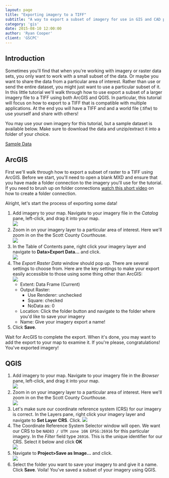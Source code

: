 ```yaml
---
layout: page
title: "Exporting imagery to a TIFF"
subtitle: "A way to export a subset of imagery for use in GIS and CAD programs"
category: 'gis'
date: 2015-08-10 12:00:00
author: 'Ryan Cooper'
client: 'GSCPC'
---
```


## Introduction

Sometimes you'll find that when you're working with imagery or raster data sets, you only want to work with a small subset of the data. Or maybe you want to share the data from a particular area of interest. Rather than use or send the entire dataset, you might just want to use a particular subset of it. In this little tutorial we'll walk through how to use export a subset of a larger imagery file to a TIFF using both ArcGIS and QGIS. In particular, this tutorial will focus on how to export to a TIFF that is compatible with multiple applications. At the end you will have a TIFF and and a world file (.tifw) to use yourself and share with others!

You may use your own imagery for this tutorial, but a sample dataset is available below. Make sure to download the data and unzip/extract it into a folder of your choice.

[Sample Data](../data/sampleImagery.zip)

## ArcGIS

First we'll walk through how to export a subset of raster to a TIFF using ArcGIS. Before we start, you'll need to open a blank MXD and ensure that you have made a folder connection to the imagery you'll use for the tutorial. If you need to brush up on folder connections [watch this short video](https://www.youtube.com/watch?v=vTSa-oYZlhg) on how to create a folder connection.

Alright, let's start the process of exporting some data!

1. Add imagery to your map. Navigate to your imagery file in the *Catalog* pane, left-click, and drag it into your map.<br>![](http://i1368.photobucket.com/albums/ag172/gscplanning/tutorials/export-imagery/ei1_zpswshu5rwe.gif)
2. Zoom in on your imagery layer to a particular area of interest. Here we'll zoom in on the the Scott County Courthouse.<br>![](http://i1368.photobucket.com/albums/ag172/gscplanning/tutorials/export-imagery/ei3_zpsaehwqk0j.gif)
3. In the Table of Contents pane, right click your imagery layer and navigate to **Data>Export Data...** and click.<br>![](http://i1368.photobucket.com/albums/ag172/gscplanning/tutorials/export-imagery/ei2_zpsoshaenhc.gif)
4. The *Export Raster Data* window should pop up. There are several settings to choose from. Here are the key settings to make your export easily accessible to those using some thing other than ArcGIS:<br>![](http://i1368.photobucket.com/albums/ag172/gscplanning/tutorials/export-imagery/ei4_zpsxj1ohxwj.gif)<br>
	- Extent: Data Frame (Current)
	- Output Raster:
		- Use Renderer: unchecked
		- Square: checked
		- NoData as: 0
	- Location: Click the folder button and navigate to the folder where you'd like to save your imagery
	- Name: Give your imagery export a name!
5. Click **Save**.

Wait for ArcGIS to complete the export. When it's done, you may want to add the export to your map to examine it. If you're please, congratulations! You've exported imagery!

## QGIS

1. Add imagery to your map. Navigate to your imagery file in the *Browser* pane, left-click, and drag it into your map.<br>![](http://i1368.photobucket.com/albums/ag172/gscplanning/tutorials/export-imagery/ei10_zps6npxrxpm.gif)
2. Zoom in on your imagery layer to a particular area of interest. Here we'll zoom in on the the Scott County Courthouse.<br>![](http://i1368.photobucket.com/albums/ag172/gscplanning/tutorials/export-imagery/ei11_zpsjta7r3rl.gif)
3. Let's make sure our coordinate reference system (CRS) for our imagery is correct. In the Layers pane, right click your imagery layer and navigate to **Set Layer CRS**. Click. ![](http://i1368.photobucket.com/albums/ag172/gscplanning/tutorials/export-imagery/ei12_zps7rgxutra.gif) 
4. The Coordinate Reference System Selector window will open. We want our CRS to be `NAD83 / UTM zone 16N EPSG:26916` for this particular imagery. In the *Filter* field type `26916`. This is the unique identifier for our CRS. Select it below and click **OK**<br>![](http://i1368.photobucket.com/albums/ag172/gscplanning/tutorials/export-imagery/ei13_zpscmdewsnn.gif)
5. Navigate to **Project>Save as Image...** and click.<br>![](http://i1368.photobucket.com/albums/ag172/gscplanning/tutorials/export-imagery/ei7_zpsehltb4rs.gif)
6. Select the folder you want to save your imagery to and give it a name. Click **Save**. Voila! You've saved a subset of your imagery using QGIS.

